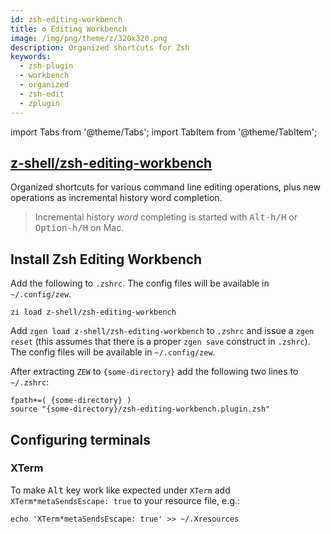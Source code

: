 ```yaml
---
id: zsh-editing-workbench
title: ⚙️ Editing Workbench
image: /img/png/theme/z/320x320.png
description: Organized shortcuts for Zsh
keywords:
  - zsh-plugin
  - workbench
  - organized
  - zsh-edit
  - zplugin
---
```


<!-- @format -->

import Tabs from '@theme/Tabs';
import TabItem from '@theme/TabItem';

## <i class="fa-brands fa-github"></i> [z-shell/zsh-editing-workbench][]

Organized shortcuts for various command line editing operations, plus new operations as incremental history word completion.

> Incremental history _word_ completing is started with <kbd>Alt-h/H</kbd> or <kbd>Option-h/H</kbd> on Mac.

## Install Zsh Editing Workbench

<Tabs>
  <TabItem value="zi" label="Zi" default>

Add the following to `.zshrc`. The config files will be available in `~/.config/zew`.

```shell title="~/.zshrc"
zi load z-shell/zsh-editing-workbench
```

  </TabItem>
  <TabItem value="zgen" label="Zgen">

Add `zgen load z-shell/zsh-editing-workbench` to `.zshrc` and issue a `zgen reset` (this assumes that there is a proper `zgen save` construct in `.zshrc`). The config files will be available in `~/.config/zew`.

  </TabItem>
  <TabItem value="standalone" label="Standalone">

After extracting `ZEW` to `{some-directory}` add the following two lines to `~/.zshrc`:

```shell title="~/.zshrc" showLineNumbers
fpath+=( {some-directory} )
source "{some-directory}/zsh-editing-workbench.plugin.zsh"
```

  </TabItem>
</Tabs>

## Configuring terminals

### **XTerm**

To make <kbd>Alt</kbd> key work like expected under `XTerm` add `XTerm*metaSendsEscape: true` to your resource file, e.g.:

```shell
echo 'XTerm*metaSendsEscape: true' >> ~/.Xresources
```

<!-- end-of-file -->
<!-- links -->
<!-- external -->

[z-shell/zsh-editing-workbench]: https://github.com/z-shell/zsh-editing-workbench
